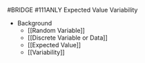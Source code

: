 #BRIDGE #111ANLY 
Expected Value
Variability

- Background
	- [[Random Variable]]
	- [[Discrete Variable or Data]]
	- [[Expected Value]]
	- [[Variability]]